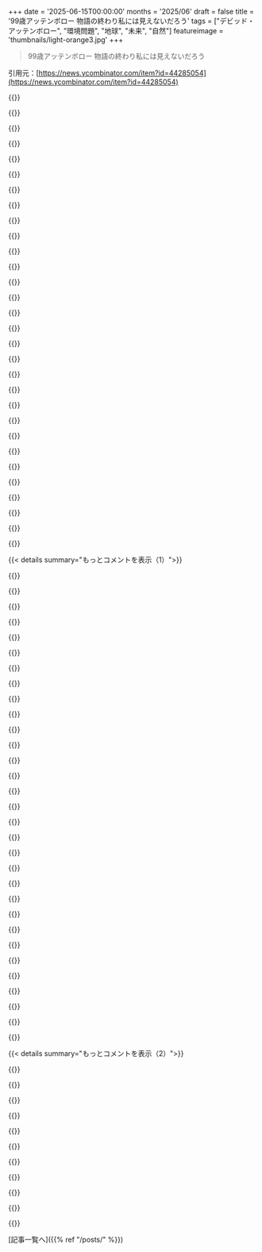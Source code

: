 +++
date = '2025-06-15T00:00:00'
months = '2025/06'
draft = false
title = '99歳アッテンボロー 物語の終わり私には見えないだろう'
tags = ["デビッド・アッテンボロー", "環境問題", "地球", "未来", "自然"]
featureimage = 'thumbnails/light-orange3.jpg'
+++

> 99歳アッテンボロー 物語の終わり私には見えないだろう

引用元：[https://news.ycombinator.com/item?id=44285054](https://news.ycombinator.com/item?id=44285054)




{{<matomeQuote body="David Attenboroughの映画「Ocean」で見た底引き網漁がヤバすぎたよ。UKの海で、しかも保護区で補助金まで出てるなんて信じられない。森を焼き払って鹿を捕るみたいなもんじゃん。少しは変わってきてるみたいだけどね→ https://www.gov.uk/government/news/government-proposes-to-ex... 映画のおかげかは分かんないけど。" userName="hermitcrab" createdAt="2025/06/15 22:45:42" color="#ff5c5c">}}




{{<matomeQuote body="Greenpeaceが2021～2022年頃に底引き網漁対策で海に岩を落としてたって。今もか分かんないけどね。岩とかコンクリートをピンポイントで落とすのは割と簡単だよ。禁止するのもいいけど、相手に物理的なダメージ与える方が効くんだってさ。人間って自分勝手だから、それに合わせてシステム考えないとね。→ https://www.greenpeace.org.uk/news/live-greenpeace-boulders-... https://www.cambridge.org/core/journals/journal-of-the-marin..." userName="toomuchtodo" createdAt="2025/06/16 01:32:43" color="#ff5733">}}




{{<matomeQuote body="金持ちのPRとして、古い船いくつか買って人気の漁場に岩を落とすってどう？良い金持ちはどこ行っちゃったんだろね？" userName="noisy_boy" createdAt="2025/06/16 02:38:13" color="">}}




{{<matomeQuote body="金持ちがどうして金持ちになったと思う？価値を生んだんじゃなくて、何か壊して利益は自分のもの、損は社会で負担ってやり方でしょ。鉱業とか漁業とか。今の仕組みじゃ悪人じゃないとそんな金持ちにはなれないよ。この富の格差は自然じゃない、自然のあり方を歪めてるだけだよ。" userName="Grimblewald" createdAt="2025/06/16 03:00:42" color="#ff33a1">}}




{{<matomeQuote body="いや、それは自然なことだよ。不公平さが文明の土台なんだ。みんなで共通善のために動くには、無理やりインセンティブが必要だけど、共有地の悲劇があるからね。そのためには、十分な富を持つ権威が不公平に金持ちになる必要があるんだ。これは人類学の説にもあって、Hawaiiの果物みたいに富を貯められないものじゃなくて、Europeの穀物みたいに貯められるものがあったかで文明が発展したかどうかが決まるんだって。" userName="ninetyninenine" createdAt="2025/06/16 03:27:10" color="#ff5c5c">}}




{{<matomeQuote body="魚食べるのやめようよ。漁業が海をダメにしてるんだから。" userName="marcus_holmes" createdAt="2025/06/16 05:56:48" color="">}}




{{<matomeQuote body="不公平さは自然でも、金持ちは人工的なものだよ。" userName="croes" createdAt="2025/06/16 04:18:07" color="">}}




{{<matomeQuote body="Forbesの今トップ10の金持ちは、みんな価値を生み出して金持ちになったんだよ。Larry Ellisonみたいに両方やった人もいるけどね。" userName="adastra22" createdAt="2025/06/16 06:53:46" color="">}}




{{<matomeQuote body="億万長者は不公平の象徴で、だからこそ自然な存在なんだって。もちろんこれは文明の視点から見た場合の話で、人類の歴史のごく一部にすぎないけどね。人類全体から見れば、億万長者は不自然だし、文明そのものも不自然だよ。今世界中で少子化が進んでるのも、結局はこれが原因なんだと思う。" userName="ninetyninenine" createdAt="2025/06/16 05:00:51" color="">}}




{{<matomeQuote body="個人の行動だけじゃシステムは変わらないよ。組織化された集団行動が必要なんだ。" userName="oporquinho94" createdAt="2025/06/16 06:00:44" color="">}}




{{<matomeQuote body="これはすごく「Theory X」的な考え方だね。権威者が強制しないと人間は働かない、って理論。もう一つの「Theory Y」は、人は元々働くものだし、権威はガイド役や邪魔を取り除く役割だって言うんだ。俺はTheory Y信者で、人は権威や強制がなくても、お互いの生活を良くするために協力できると思ってる。共通の利益が、みんなが協力するインセンティブになるんだ。それだけで十分。権威は自分を肥やそうとして、共通の利益に反する行動を取りがちだって信じてる。権威は少ない方がいいんだ。" userName="marcus_holmes" createdAt="2025/06/16 06:05:08" color="">}}




{{<matomeQuote body="禁止もいいけど、敵対勢力に対して破壊力を使う方が効果的だよ。海は広いし、広範囲に岩を敷き詰めるのはめちゃくちゃ大変な労力が必要だからね。" userName="pyrale" createdAt="2025/06/16 07:45:56" color="">}}




{{<matomeQuote body="これはガイドライン違反だよ（「コミュニティの他のメンバーも含めて、馬鹿にするな」って書いてある）。それに不正確だし。HNの常連は、億万長者になりたい人じゃなくて、ほとんどが従業員なんだから。" userName="tomhow" createdAt="2025/06/16 07:35:49" color="">}}




{{<matomeQuote body="https://www.vocabulary.com/dictionary/unfairness<br>この辞書に億万長者のことは載ってないね。人類以外に自然界に億万長者がいるか見せてくれよ。億万長者は、人類が作り出したシステムによって人工的に生まれる存在なんだ。だから異常なんだよ。" userName="croes" createdAt="2025/06/16 06:11:37" color="">}}




{{<matomeQuote body="君、俺が話してることのすごく大きな部分、つまり「共有地の悲劇」を全然分かってないね。それを調べなかったから、君の答えは完全に間違ってるんだ。俺の議論全体はそれに基づいてるし、それこそがTheory Yなんだよ。Theory Yの負の結果が共有地の悲劇なの。応答する前に俺の議論を理解する必要があるよ。まあ、みんなが共有地の悲劇を知ってると思うのは俺のせいかもしれないけどね。共有地の悲劇っていうのは、個人的には合理的な行動が、集合的には非合理的で破壊的な結果を招くパラドックスのこと。悪い人が悪いことをする話じゃない。善良な人が、理にかなった行動をした結果、何か" userName="ninetyninenine" createdAt="2025/06/16 06:40:27" color="#ff5c5c">}}




{{<matomeQuote body="俺はそう思わないな。彼らは価値を創造して金持ちになったんじゃない。価値は作ったかもしれないけど、それを自分たちのものにしたから金持ちになったんだ。それに、価値を作ったのは彼ら自身じゃなくて、彼らの労働者たちだと思うよ。あのジョークみたいにね。労働者が社長のFerrariを褒めたら、社長が「お前が働き続ければ、来年には俺のが2台になる」って言ったっていう。" userName="McDyver" createdAt="2025/06/16 07:33:31" color="">}}




{{<matomeQuote body="そうかな？HNの常連は従業員だけど、億万長者になりたいって人もいるんじゃない？ aspiration（志望）の breakdown（内訳）を見てみたいね。この5年くらいで、世論はテックやテック億万長者に対して完全に厳しくなったから、HNの主要な層は、一般の意見と自分たちがどれだけかけ離れているかに気づいてないみたいだよ。" userName="closewith" createdAt="2025/06/16 07:53:22" color="">}}




{{<matomeQuote body="映画のあるシーン、マジで怖かったわ〜。正直、気持ち悪くなるくらいゾッとしたんだ。あんなひどい破壊をわざとやる奴がいるなんて、信じらんないね。" userName="abrookewood" createdAt="2025/06/16 05:19:53" color="">}}




{{<matomeQuote body="関連する動画の一部分だよ。見てみて。https://youtu.be/IzG9AwlypaY?feature=shared" userName="Velorivox" createdAt="2025/06/15 22:56:19" color="#38d3d3">}}




{{<matomeQuote body="めっちゃ高い浚渫機を壊しかねない岩がある、っていうだけで十分かもね。" userName="hermitcrab" createdAt="2025/06/16 10:02:25" color="">}}




{{<matomeQuote body="＞あんな破壊を喜んでやる奴がいるなんて信じられない。<br>海洋SARで漁師と接するんだけど、海をバカにしてる人も結構いるんだよね。沿岸でゴミを海に捨てたり、タバコの吸殻ポイ捨てとか、よく見る光景だよ。" userName="closewith" createdAt="2025/06/16 08:00:44" color="#785bff">}}




{{<matomeQuote body="＞価値を生み出して金持ちになったんじゃない。価値を生み出したかも…自己矛盾してんのウケるね。<br>＞自分で価値を生み出してるんじゃなくて、労働者がやってるって言いたい。<br>うん、それはそう。でも、創業者がリスク取って会社を軌道に乗せたおかげで、労働者も仕事と給料があるんだぜ。あのレベルのリスクは誰にでもできることじゃないんだよ。" userName="borski" createdAt="2025/06/16 18:32:09" color="">}}




{{<matomeQuote body="映画館で見ると迫力がすごいよ。海底のビフォーアフターのシーンも結構ヤバいんだ。あの映像、どうやって撮ったんだろ？漁師は絶対見られたくないだろうにね。" userName="hermitcrab" createdAt="2025/06/15 23:02:46" color="">}}




{{<matomeQuote body="経済の世界では、新しい金持ちが古い金持ちを追い抜いたってこと。新しい金持ちは、労働者階級のギロチン（革命的な報復）みたいな、歴史的な恐れを持ってないんだよ。" userName="xingped" createdAt="2025/06/16 02:53:34" color="">}}




{{<matomeQuote body="それって、ソナーで見えないのかな？" userName="chatmasta" createdAt="2025/06/16 10:16:07" color="">}}




{{<matomeQuote body="魚って好きだなあ。健康的で、多くの人にとってオメガ3脂肪酸の主な供給源だしね。https://en.m.wikipedia.org/wiki/Omega-3_fatty_acid<br>製薬会社のプロパガンダには気をつけた方がいいよ。彼らに都合のいいどんな物語でも、例えば人間にとって良い自然の源を脅威にするような話とか、太陽光とか…魚とか？ そういうのをきっと支持するからね。" userName="t0bia_s" createdAt="2025/06/16 08:02:26" color="">}}




{{<matomeQuote body="物語の終わりを見ないってことは、きっと災い転じて福となるんじゃないかな。（僕は人間がこれを修正できるなんて楽観視してないけど。「Line Must Go Up」（利益追求）の力が勝つだろう…少なくとも僕らが皆急速に滅びるまではね）" userName="bayarearefugee" createdAt="2025/06/15 22:01:36" color="#45d325">}}




{{<matomeQuote body="俺の理論： 「Line Must Go Up」の力は勝ち続けるだろうね。気候変動の影響を緩和することも、「Line Goes Up」の一部になるよ。最初の回避よりも安くなるか高くなるかはまだ分からないけど（まあ結局どうでもいいんだけど）、俺たちはどんな影響に直面しても、それに対処していくんだ。もし疑うなら、オランダがどうやって高潮に対処したか見てみなよ。" userName="tgsovlerkhgsel" createdAt="2025/06/15 22:38:55" color="#45d325">}}




{{<matomeQuote body="気候変動の影響を和らげたり対処したりするのに市場原理に頼るなら、そのためには皆で実際の市場圧力（つまり規制、制約）を課す必要がある。今のところ、主要な排出国ではそんな兆候はあまり見られないね。" userName="ropable" createdAt="2025/06/15 23:52:12" color="#45d325">}}




{{<matomeQuote body="それは、今まさに深刻な影響を受けている人がほとんどいないからだよ。ほとんどの人にとって、気候変動は抽象的な考えであって、差し迫った、物理的な問題じゃないんだ。アル・ゴアが極地の氷冠が2016年までになくなるって言ったみたいな主張が嘘だったのも、助けにならないね。80年後に小惑星が地球に衝突するかもしれないって言われても、同じ理由で社会は変わらないだろうね。" userName="GoatInGrey" createdAt="2025/06/16 00:53:34" color="#ff5c5c">}}




{{< details summary="もっとコメントを表示（1）">}}

{{<matomeQuote body="全くもう、たった2週間で殺す可能性のある急拡大するウイルス（平均的な人にはごく低い確率だけど、俺たちの高齢の隣人にはずっと高いのに）に直面しても、人間の大多数は怒って否定したり陰謀論に走ったりして、「そんなに危険じゃない！」って自分に言い聞かせたんだよ。俺たち、マジで終わりだね。" userName="netsharc" createdAt="2025/06/16 01:53:43" color="#45d325">}}




{{<matomeQuote body="誰かが何かがそんなに危険じゃないって言うとき、そこにはいつも「平均的な健康状態の平均的な人にとっては」っていう言外の補足がついてくるんだ。毎年インフルエンザは何十万人も殺してる。人口が高齢化して、体が基本的に衰えてる老齢期の人々が増えるにつれて、それは何百万人になるだろうね。それでも、インフルエンザがそんなに危険じゃないって言うのは不合理じゃないんだ。<br>君は俺がこれらの事実で不誠実だって思うかもしれないし、たぶんインフルエンザによる死亡は皆アフリカとかだと思ってるかもね。ところが実際は真逆なんだ！アメリカみたいな場所はインフルエンザによる平均死亡率がかなり高い。世界全体では70万人くらいで、アメリカでは5万人くらいだ。俺たちは世界の人口の4％だけど、世界のインフルエンザ死亡者の7％だよ。理由は医療とかワクチンとかじゃないんだ。それは老齢期にいる人の数なんだ。<br>ある年齢、そしてそれが伴う健康状態になると、実際には「そんなに危険じゃない」たくさんのことが命に関わる脅威に変わるんだ。ほとんどの人が知らない対比として、スペイン風邪の平均死亡年齢は28歳だった。これはウイルスとしては完全に恐ろしい異常値で、普通は非常に若い人か非常に高齢な人に最も重症化するんだ。現代に生きてたら、スペイン風邪がそんなに危険じゃないなんて誰も言わないだろうね。" userName="somenameforme" createdAt="2025/06/16 04:24:05" color="#ff33a1">}}




{{<matomeQuote body="このままやっていけば、地球にとっては、生態学的にはトンネルの先に光があるかもしれない。例えば10万年とか100万年後、俺たちがとっくにいなくなって、物事が修復され始めてからだけどね。" userName="jcgrillo" createdAt="2025/06/15 23:04:36" color="">}}




{{<matomeQuote body="ここに俺が見つける希望がある：1000万年後には俺たちはみんな消えて、地球は再び美しくて繁栄する場所になるだろう。短期はあんまり良く見えないけど、少なくとも俺はあと数十年見るだけで済むから、それがせめてもの慰めだよ。" userName="marssaxman" createdAt="2025/06/16 00:08:53" color="#38d3d3">}}




{{<matomeQuote body="long COVIDってキーワードで調べてみてよ。若い健康な人も結構苦しんでるんだ。指数関数ってあっという間に増えるのを忘れちゃダメ。普通の健康な平均的な人でも、感染を抑えるための対策をしないのはすごく自分勝手だよ。" userName="gf000" createdAt="2025/06/16 06:08:19" color="">}}




{{<matomeQuote body="ワクチンは自分自身を守るものだよ。ワクチンを打ってもその病気を広めることはあるし、これは全ての病気で同じ。ワクチン接種者がCOVIDを広めないって主張は間違いだった。ワクチンに軽減効果はあるけど、集団免疫とかでCOVIDをなくすのは無理だったんだ。唯一ワクチンで根絶できたのはsmall poxだけ。あれは動物が媒介しないとか、一度かかればほぼ100％の免疫ができるとか、理想的な条件が揃ってたから。Coronavirusesは人と動物の間でうつるから、人から完全に消しても戻ってくる可能性が高い。flusが根絶できないのも同じ理由だよ。ウイルスは時間と共に毒性が弱まる傾向にあるのは幸運だね。long COVIDについては、研究が進んでから話す方がいいと思うな。今議論しても憶測になっちゃうだけだし。" userName="somenameforme" createdAt="2025/06/16 07:26:01" color="#785bff">}}




{{<matomeQuote body="For the Netherlandsだと費用を払うところと利益を得るところが同じだけど、climate changeの場合は違うんだ。対策費用を払う工場とかは資産を失うリスクを負うけど、CO2 reductionで得する世界中の人たちとは全く無関係。個人からcorporation、region、countryまで、あらゆるlevelでa prisoner’s dilemma状態。全speciesが突然、自分たちのgroupsじゃなく、お互いのために大金を使うようになるなんて、optimisticになれないね。Especially when basically every existing business in the worldがfight tooth and nail。luckyだったのはsolarがcoal powerよりnaturally cheaperだったことだけ。" userName="recursivecaveat" createdAt="2025/06/16 00:05:57" color="">}}




{{<matomeQuote body="人類全体が激減するわけじゃないよ。Africa populationは1950年に228.7 millionだったのが、2025年には1549 millionになる予測だよ。Fertility rate in 2025は4.05。データはこちら。https://www.macrotrends.net/global-metrics/countries/afr/afr..." userName="slaw" createdAt="2025/06/16 01:48:51" color="#ff5c5c">}}




{{<matomeQuote body="「No one cares about the bomb that didn’t go off」—Tenetで言うように、問題が起きるのを未然に防いでもrewardedされないんだ。「The Line Must Go Up Crowd」は、自分が得するためにsomeone elseが問題をfixingしてくれるってreliant uponしてる。でも、the majorityがthat way thinkしたら、we’re messed upだよ。" userName="abbadadda" createdAt="2025/06/15 22:26:47" color="">}}




{{<matomeQuote body="asteroid strikeでmost life on earthがkilledされた時、それはbeautiful natureの一部だったの？non-sentient animalsがearthでkeep on truckingしても何の意味がある？Some disasterがeventually kill most of them just like it has repeatedly over the eons。Then the sunがdieしてall life on earthと共にpermanently。sun’s red giant phaseはeven the traces that life ever existed hereをeraseする。everythingがmelted into slag and disappearingっていうabstract notionにsome valueはあるの？It is entirely possible we are the last chance life on earth has of becoming inter-planetary。long termでsurvivingするためのね。As for the heat death of the universe who knows。That’s far enough into the future some future generationがdeal with that problem。We don’t know enough to say if that’s what will happen or if there is any way to avoid it(like escaping into another universe)。Not that I think a planet full of non-sentient life is worth very much。It is no different than a huge factory of machines left on automatic。A bunch of biological machinesがfussing around accomplishing nothing and having no purpose。The concept of beautyは、there is an intelligence around to enjoy or contemplate itの間だけexistsする。" userName="xenadu02" createdAt="2025/06/16 18:33:29" color="">}}




{{<matomeQuote body="でも、vaccinationがtransmissionのpossibilityをheavily decreaseするって、quite trivial to seeじゃない？continuously coughing up millions upon millions of virusesとonly re-transmitting a fewの違いさ。And you are right that in the long term Covidはprobably become just like the regular flu、as it mutates to more infectious, but less and less dangerous—but I don’t see how it’s relevant。At the height of the pandemic not the weakened strainsがat playだったんだし。and you surely know that a^nはeither very quickly die out, or very quickly explode depending on the given ’a’—masks, vaccination, and staying homeはabsolutely helped decreasing the possible reach of the disease。" userName="gf000" createdAt="2025/06/18 04:51:17" color="">}}




{{<matomeQuote body="George Carlinの言葉を引用するね。「Besides, there is nothing wrong with the planet, nothing wrong with the planet. The planet is fine; the people are messed up！Difference！The planet is fine！Compared to the people, The planet is doing great: been here four and a half billion years！Do you ever think about the arithmetic？The planet has been here four and a half billion years. We’ve been here what？100,000？Maybe 200,000？And we’ve only been engaged in heavy industry for a little over 200 years. 200 years versus four and a half billion. And we have the conceit to think that somehow, we’re a threat？」" userName="1100011" createdAt="2025/06/16 07:03:15" color="">}}




{{<matomeQuote body="COVID-19対策（ワクチン、マスク）が絶対効くって言える？もう何回かかったかって話でしょ。結局みんな感染するし。パンデミックの波のグラフとか、他のインフルエンザと超似てるんだよね。対策の説明なんて、後から適当につけてるみたい。金融アナリストみたいに。<br>参考になるグラフ見てみて。<br>[1] - https://static01.nyt.com/images/2009/04/30/health/0430-nat-1...<br>[2] - https://www.worldometers.info/coronavirus/country/us/" userName="somenameforme" createdAt="2025/06/18 18:45:09" color="">}}




{{<matomeQuote body="アフリカの出生率ってどんどん下がってるんだよ。40年前は6超え、20年前は5超えだったのに、この10年で0.6も減ったらしい。<br>ほとんどの予測だと、アフリカの人口は2070年くらいにピークを迎えるって言われてる。元記事のタイムフレームより短いね。<br>詳しくはこちら→https://www.macrotrends.net/global-metrics/countries/afr/afr..." userName="riffraff" createdAt="2025/06/16 07:08:50" color="#ff5733">}}




{{<matomeQuote body="じゃあ、国ごとに差があるのはどう説明するの？もちろん、計測方法とか人口構成の違いはあるとしてもさ。" userName="gf000" createdAt="2025/06/18 20:55:41" color="">}}




{{<matomeQuote body="実はさ、COVID-19のロックダウンって致死率とは全然関係なかったんだ。<br>全部、病院、特にICUのベッドが足りなくなるのを避けるためだったんだよ。COVID-19は広がりやすいし、悪くなるとICUに長期間いることになる。ICUが満杯になると、誰を助けるか選ばなきゃいけなくなるのが嫌だったんだ。ワクチンが2回接種されてからは病院の負担がすごく減って、それでほとんどの国がロックダウンを解除したわけ。1回でもワクチン打てば、だいたい病院に行かなくて済むくらいの免疫はつくからね。ロックダウンのデメリットも結構あったし（精神的にきつかったり、他の病気にかかりやすくなったり）。" userName="noirscape" createdAt="2025/06/16 10:09:35" color="#785bff">}}




{{<matomeQuote body="どのウイルスが「大多数の人間を怒りの否定に転じさせた」っていうの？" userName="vasco" createdAt="2025/06/16 05:33:49" color="">}}




{{<matomeQuote body="もしそうしようと思えば、生物多様性を5000万年も巻き戻せるって意味で、今日の動物たちと同じくらい多様になるのに5000万年かかる、ってことだよ。<br>地球にはあと2億年くらい良い時期が残されてるって考えると、そうだね、俺たちはかなりヤバい脅威だよ。" userName="Jyaif" createdAt="2025/06/16 10:49:14" color="">}}




{{<matomeQuote body="アフリカの人口が2070年頃にピークになるっていう予測、資料をシェアしてくれない？俺には全然見つからないんだよ。" userName="slaw" createdAt="2025/06/16 12:48:12" color="">}}




{{<matomeQuote body="全くその通り。特に相互確証破壊の文脈では良い比較だね。直接的か間接的かにかかわらず、同じ厳しい現実的な政治の真実が残るんだから。なぜ今日解決できることを明日に延ばすのか？ってね。" userName="aspenmayer" createdAt="2025/06/16 01:20:31" color="">}}




{{<matomeQuote body="そうそう、地球規模の問題に個人の責任を求めてもダメだよね。必ず足を引っ張る奴は出てくるし。気候変動に関する合意とか集団的な取り組みの列車はもう出発したんだよ。気候協定では1.5℃未満を目指してたのに、もう2.5〜3℃の領域に入っちゃってるんだから。" userName="ainiriand" createdAt="2025/06/16 07:45:11" color="">}}




{{<matomeQuote body="企業が気候への影響を外部化しないようにするためには、市場圧力が要るんだよ。でも、都市が洪水はヤバいって決めて防潮壁を作るための入札を始めるのに、市場圧力は要らない。これは防潮壁会社の売上は上がるけどさ。" userName="tgsovlerkhgsel" createdAt="2025/06/16 02:15:18" color="">}}




{{<matomeQuote body="全世界でこうはならないよ。代わりに金持ちだけが影響を軽減するんだ。わずかな資産で、気候変動の悪い影響から自分たちと財産を守るだろうね。" userName="gorbachev" createdAt="2025/06/16 05:58:27" color="#ff5c5c">}}




{{<matomeQuote body="「うん、患者は死ぬかもね、でも十分なリソースがあれば生き返らせられるって自信あるよ。」正直、今のLLMってこんな感じだよね。だから、富を崇拝して太陽を目指すのが、テクノロジー業界の一番続く遺産になるかも。" userName="elktown" createdAt="2025/06/15 23:00:32" color="">}}




{{<matomeQuote body="同意。時々考えるんだけど、数年前に亡くなったうちの母さん、今世界で起きてることあんまり楽しめないだろうなって。（それに、アメリカで第二次世界大戦の終わりに生まれたから、最近の歴史の中で一番良い時代に生きられたのはラッキーだったかもね。）" userName="JKCalhoun" createdAt="2025/06/15 22:27:05" color="">}}




{{<matomeQuote body="48歳だから、つい「年取ったな〜」って感じるよ。特に自分がいる業界（絶えず変化してて、活発な人たちはもっと若い感じ）だとね。自分より生まれる前の方が長く生きてて、今でも「現役」な人の視点はすごくありがたいな。" userName="bdcravens" createdAt="2025/06/16 07:19:32" color="">}}




{{<matomeQuote body="僕たちは自分の物語の終わりを見に来たんじゃない。誰かが見られなかった、その人の終わりの世界を経験し、生きるためにここにいるんだ。" userName="deadbabe" createdAt="2025/06/16 00:49:40" color="#45d325">}}




{{<matomeQuote body="99歳なのに、海についてあんなに情熱的に話す姿は感動的だね。それがどうなるか見届けられないって聞くとズシンとくる。底引き網を水中の森をブルドーザーで壊すのに例える部分は強烈だった。でも、ラッコやクジラが回復してるのは少し希望があるよ。" userName="Kiyo-Lynn" createdAt="2025/06/16 07:36:18" color="#45d325">}}




{{<matomeQuote body="誰も物語の終わりは見られないんだよ。" userName="malux85" createdAt="2025/06/15 22:09:41" color="">}}




{{<matomeQuote body="人生の仕事の結末を知れない悲しさはわかるよ。でも、あなたが言うように、僕たちは誰もその終わりを見ることはない。自然環境に関して言えば、人類が直接観察したり、まして記録したりした時間なんて、瞬きするくらい短いものなんだ。" userName="teruakohatu" createdAt="2025/06/15 22:13:23" color="">}}

{{</details>}}




{{< details summary="もっとコメントを表示（2）">}}

{{<matomeQuote body="何か宗教的なこと言ってる？<br>忘れることとか、未知なものへの恐れってマジ怖いよね。" userName="esseph" createdAt="2025/06/15 22:21:59" color="">}}




{{<matomeQuote body="どの物語によるかな。誰かの死は、その人の世界の終わりだよ。" userName="antithesizer" createdAt="2025/06/15 22:32:43" color="">}}




{{<matomeQuote body="誰かは見るかもね。あと数百年で人類は自滅する可能性も結構あると思う。<br>物語の終わりじゃなくて、僕らの物語の終わり。最後に出ていく時に電気を消す誰かになるんだろうね。" userName="idiotsecant" createdAt="2025/06/15 23:33:49" color="#785bff">}}




{{<matomeQuote body="過去1万年の僕らの世代は、物語がどう崩壊していくかを見てるんだ。<br>食料が豊富だった頃は、家族で毎日ジョギングして毎晩BBQでマンモス狩りしてたのに。<br>僕らは強欲になったね。<br>文明の頂点で、スクリーンに疎外されて、シェアハウスで冷凍TVディナーを舐めながら、大家を養うために一生懸命働いてるんだ。" userName="create-username" createdAt="2025/06/15 22:28:19" color="#ff5c5c">}}




{{<matomeQuote body="記録が残ってる限り、昔は黄金時代で今は衰退、昔の栄光が失われたってずっと言われてるんだよね。つまらない意見だし、何千年も間違ってるし、これからもそうだよ。ここ何世代かで色々なことが単調に良くはなってないって話は、この考えを否定するものではないよ。" userName="colechristensen" createdAt="2025/06/16 04:26:25" color="">}}




{{<matomeQuote body="つまらなくないよ。人間の経験の終焉を説明してるんだ。どんなに偏見を持ってないフリをしてもね。" userName="create-username" createdAt="2025/06/16 13:30:23" color="">}}




{{<matomeQuote body="BlockingをオンにしたFirefoxを使ってて、広告は全く見てないよ。" userName="bravebr123" createdAt="2025/06/16 00:35:58" color="">}}




{{<matomeQuote body="モバイルのFirefoxでブロッキングしてるけど、まだこれが表示されるんだよ。<br>- cookieの同意<br>- 購読への広告<br>- ログインしなきゃいけないってアラート<br>読めないよ。" userName="anotherpaul" createdAt="2025/06/16 06:14:27" color="">}}




{{<matomeQuote body="あと、ublock originを使ったchromeもまだ頑張ってるね。" userName="tim333" createdAt="2025/06/16 11:24:09" color="">}}




{{<matomeQuote body="僕たちの人間としての存在の悲しいところは、誰も自分の物語の終わりを見届けられないってことだね。ランダムな時に”生まれて”、別の時に”消える”んだ。寿命は精力的に研究されてて、現代科学のおかげで寿命は40年から80年に伸びたけど、宇宙規模の変化を本当に理解するためには、平均的な人間の寿命は50000年くらい必要だろうね。そうすれば種の進化や大陸移動、クエーサーの爆発、もしかしたらベテルギウスの爆発も見られるかも？" userName="vivzkestrel" createdAt="2025/06/16 05:18:55" color="">}}

{{</details>}}



[記事一覧へ]({{% ref "/posts/" %}})
